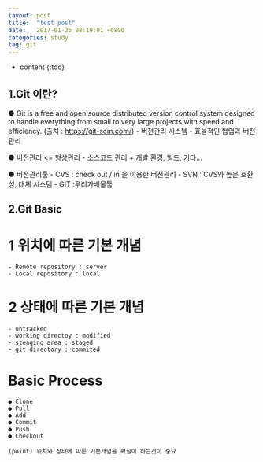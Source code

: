 ```yaml
---
layout: post
title:  "test post"
date:   2017-01-26 08:19:01 +0800
categories: study
tag: git
---
```


* content
{:toc}


1.Git 이란?
------------------------

 ● Git is a free and open source distributed version control system designed to handle everything from small to very large projects with speed and efficiency. (출처 : https://git-scm.com/)
	- 버전관리 시스템 - 효율적인 협업과 버전관리

 ● 버전관리 <= 형상관리
	- 소스코드 관리 + 개발 환경, 빌드, 기타...

 ● 버전관리툴
	- CVS : check out / in 을 이용한 버전관리
	- SVN : CVS와 높은 호환성, 대체 시스템
	- GIT :우리가배울툴

2.Git Basic
------------------------

 # 1 위치에 따른 기본 개념
	- Remote repository : server
	- Local repository : local
	
 # 2 상태에 따른 기본 개념
	- untracked
	- working directoy : modified
	- steaging area : staged
	- git directory : commited
	
 # Basic Process
	● Clone
	● Pull
	● Add
	● Commit
	● Push
	● Checkout

	(point) 위치와 상태에 따른 기본개념을 확실이 하는것이 중요